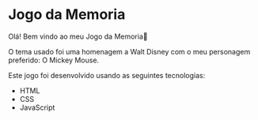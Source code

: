 # Jogo da Memoria #

Olá! Bem vindo ao meu Jogo da Memoria:wave:

O tema usado foi uma homenagem a Walt Disney com o meu personagem preferido: O Mickey Mouse.

Este jogo foi desenvolvido usando as seguintes tecnologias:

- HTML
- CSS
- JavaScript
